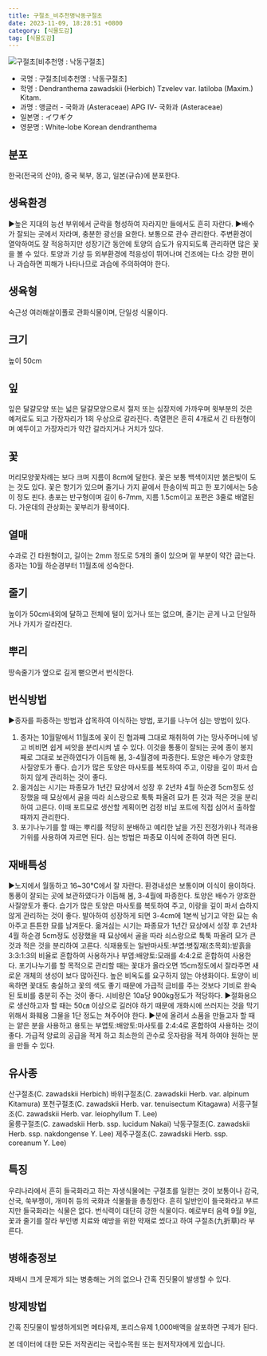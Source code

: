```yaml
---
title: 구절초_비추천명낙동구절초
date: 2023-11-09, 18:28:51 +0800
category: [식물도감]
tag: [식물도감]
---
```




![구절초[비추천명 : 낙동구절초]](http://www.nature.go.kr/fileUpload/plants/basic/Compositae/Dendranthema/10455/10455_1_th2.jpg)
- 국명 : 구절초[비추천명 : 낙동구절초]
- 학명 : Dendranthema zawadskii (Herbich) Tzvelev var. latiloba (Maxim.) Kitam.
- 과명 : 앵글러 - 국화과 (Asteraceae) APG Ⅳ- 국화과 (Asteraceae)
- 일본명 : イワギク
- 영문명 : White-lobe Korean dendranthema


## 분포
한국(전국의 산야), 중국 북부, 몽고, 일본(규슈)에 분포한다.
## 생육환경
▶높은 지대의 능선 부위에서 군락을 형성하여 자라지만 들에서도 흔히 자란다. ▶배수가 잘되는 곳에서 자라며, 충분한 광선을 요한다. 보통으로 관수 관리한다. 주변환경이 열악하여도 잘 적응하지만 성장기간 동안에 토양의 습도가 유지되도록 관리하면 많은 꽃을 볼 수 있다. 토양과 기상 등 외부환경에 적응성이 뛰어나며 건조에는 다소 강한 편이나 과습하면 피해가 나타나므로 과습에 주의하여야 한다.
## 생육형
숙근성 여러해살이풀로 관화식물이며, 단일성 식물이다.
## 크기
높이 50cm
## 잎
잎은 달걀모양 또는 넓은 달걀모양으로서 절저 또는 심장저에 가까우며 윗부분의 것은 예저로도 되고 가장자리가 1회 우상으로 갈라진다. 측열편은 흔히 4개로서 긴 타원형이며 예두이고 가장자리가 약간 갈라지거나 거치가 있다.
## 꽃
머리모양꽃차례는 보다 크며 지름이 8cm에 달한다. 꽃은 보통 백색이지만 붉은빛이 도는 것도 있다. 꽃은 향기가 있으며 줄기나 가지 끝에서 한송이씩 피고 한 포기에서는 5송이 정도 핀다. 총포는 반구형이며 길이 6-7mm, 지름 1.5cm이고 포편은 3줄로 배열된다. 가운데의 관상화는 꽃부리가 황색이다.
## 열매
수과로 긴 타원형이고, 길이는 2mm 정도로 5개의 줄이 있으며 밑 부분이 약간 굽는다. 종자는 10월 하순경부터 11월초에 성숙한다.
## 줄기
높이가 50cm내외에 달하고 전체에 털이 있거나 또는 없으며, 줄기는 곧게 나고 단일하거나 가지가 갈라진다.
## 뿌리
땅속줄기가 옆으로 길게 뻗으면서 번식한다.
## 번식방법
▶종자를 파종하는 방법과 삽목하여 이식하는 방법, 포기를 나누어 심는 방법이 있다. 1. 종자는 10월말에서 11월초에 꽃이 진 협과째 그대로 채취하여 가는 망사주머니에 넣고 비비면 쉽게 씨앗을 분리시켜 낼 수 있다. 이것을 통풍이 잘되는 곳에 종이 봉지째로 그대로 보관하였다가 이듬해 봄, 3-4월경에 파종한다. 토양은 배수가 양호한 사질양토가 좋다. 습기가 많은 토양은 마사토를 복토하여 주고, 이랑을 깊이 파서 습하지 않게 관리하는 것이 좋다. 2. 옮겨심는 시기는 파종묘가 1년간 묘상에서 성장 후 2년차 4월 하순경 5cm정도 성장했을 때 묘상에서 골을 따라 쇠스랑으로 툭툭 파올려 묘가 튼 것과 적은 것을 분리하여 고른다. 이때 포트묘로 생산할 계획이면 검정 비닐 포트에 직접 심어서 출하할 때까지 관리한다.3. 포기나누기를 할 때는 뿌리를 적당히 분배하고 예리한 날을 가진 전정가위나 적과용 가위를 사용하여 자르면 된다. 심는 방법은 파종묘 이식에 준하여 하면 된다.
## 재배특성
▶노지에서 월동하고 16~30℃에서 잘 자란다. 환경내성은 보통이며 이식이 용이하다. 통풍이 잘되는 곳에 보관하였다가 이듬해 봄, 3-4월에 파종한다. 토양은 배수가 양호한 사질양토가 좋다. 습기가 많은 토양은 마사토를 복토하여 주고, 이랑을 깊이 파서 습하지 않게 관리하는 것이 좋다. 발아하여 성장하게 되면 3-4cm에 1본씩 남기고 약한 묘는 솎아주고 튼튼한 묘를 남겨둔다. 옮겨심는 시기는 파종묘가 1년간 묘상에서 성장 후 2년차 4월 하순경 5cm정도 성장했을 때 묘상에서 골을 따라 쇠스랑으로 툭툭 파올려 모가 큰 것과 적은 것을 분리하여 고른다. 식재용토는 일반마사토:부엽:볏짚재(초목회):밭흙을 3:3:1:3의 비율로 혼합하여 사용하거나 부엽:배양토:모래를 4:4:2로 혼합하여 사용한다. 포기나누기를 할 목적으로 관리할 때는 꽃대가 올라오면 15cm정도에서 잘라주면 새로운 개체의 생성이 보다 많아진다. 높은 비옥도를 요구하지 않는 야생화이다. 토양이 비옥하면 꽃대도 충실하고 꽃의 색도 좋기 때문에 가급적 금비를 주는 것보다 기비로 완숙된 토비를 충분히 주는 것이 좋다. 시비량은 10a당 900kg정도가 적당하다.▶절화용으로 생산하고자 할 때는 50㎝ 이상으로 길러야 하기 때문에 개화시에 쓰러지는 것을 막기 위해서 화훼용 그물을 1단 정도는 쳐주어야 한다. ▶분에 올려서 소품을 만들고자 할 때는 얕은 분을 사용하고 용토는 부엽토:배양토:마사토를 2:4:4로 혼합하여 사용하는 것이 좋다.  가급적 양료의 공급을 적게 하고 최소한의 관수로 웃자람을 적게 하여야 원하는 분을 만들 수 있다.
## 유사종
산구절초(C. zawadskii Herbich)바위구절초(C. zawadskii Herb. var. alpinum Kitamura)포천구절초(C. zawadskii Herb. var. tenuisectum Kitagawa)서흥구철조(C. zawadskii Herb. var. leiophyllum T. Lee)    울릉구절초(C. zawadskii Herb. ssp. lucidum Nakai) 낙동구절초(C. zawadskii Herb. ssp. nakdongense Y. Lee) 제주구절초(C. zawadskii Herb. ssp. coreanum Y. Lee)
## 특징
우리나라에서 흔히 들국화라고 하는 자생식물에는 구절초를 일컫는 것이 보통이나 감국, 산국, 쑥부쟁이, 개미취 등의 국화과 식물들을 총칭한다. 흔히 일반인이 들국화라고 부르지만 들국화라는 식물은 없다. 번식력이 대단히 강한 식물이다.예로부터 음력 9월 9일, 꽃과 줄기를 잘라 부인병 치료와 예방을 위한 약재로 썼다고 하여 구절초(九折草)라 부른다.
## 병해충정보
재배시 크게 문제가 되는 병충해는 거의 없으나 간혹 진딧물이 발생할 수 있다.
## 방제방법
간혹 진딧물이 발생하게되면 메타유제, 포리스유제 1,000배액을 살포하면 구제가 된다.






본 데이터에 대한 모든 저작권리는 국립수목원 또는 원저작자에게 있습니다.
